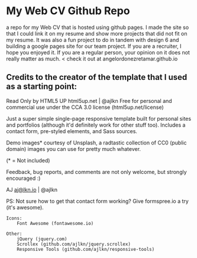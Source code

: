 # My Web CV Github Repo
a repo for my Web CV that is hosted using github pages. I made the site so that I could link it on my resume and show more projects that did not fit on my resume.
It was also a fun project to do in tandem with design 6 and building a google pages site for our team project. If you are a recruiter, I hope you enjoyed it.
If you are a regular person, your opinion on it does not really matter as much.
< check it out at angelordonezretamar.github.io

## Credits to the creator of the template that I used as a starting point:
Read Only by HTML5 UP
html5up.net | @ajlkn
Free for personal and commercial use under the CCA 3.0 license (html5up.net/license)


Just a super simple single-page responsive template built for personal sites and portfolios
(although it'd definitely work for other stuff too). Includes a contact form, pre-styled
elements, and Sass sources.

Demo images* courtesy of Unsplash, a radtastic collection of CC0 (public domain) images
you can use for pretty much whatever.

(* = Not included)

Feedback, bug reports, and comments are not only welcome, but strongly encouraged :)

AJ
aj@lkn.io | @ajlkn

PS: Not sure how to get that contact form working? Give formspree.io a try (it's awesome).

	Icons:
		Font Awesome (fontawesome.io)

	Other:
		jQuery (jquery.com)
		Scrollex (github.com/ajlkn/jquery.scrollex)
		Responsive Tools (github.com/ajlkn/responsive-tools)
